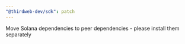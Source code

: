 ```yaml
---
"@thirdweb-dev/sdk": patch
---
```


Move Solana dependencies to peer dependencies - please install them separately
